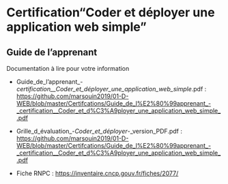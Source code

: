 # Certification“Coder et déployer une application web simple”

## Guide de l’apprenant

Documentation à lire pour votre information

- Guide_de_l’apprenant_-_certification__Coder_et_déployer_une_application_web_simple_.pdf : https://github.com/marsouin2019/01-D-WEB/blob/master/Certifcations/Guide_de_l%E2%80%99apprenant_-_certification__Coder_et_d%C3%A9ployer_une_application_web_simple_.pdf


- Grille_d_évaluation_-_Coder_et_déployer_-_version_PDF.pdf : https://github.com/marsouin2019/01-D-WEB/blob/master/Certifcations/Guide_de_l%E2%80%99apprenant_-_certification__Coder_et_d%C3%A9ployer_une_application_web_simple_.pdf


- Fiche RNPC : https://inventaire.cncp.gouv.fr/fiches/2077/


